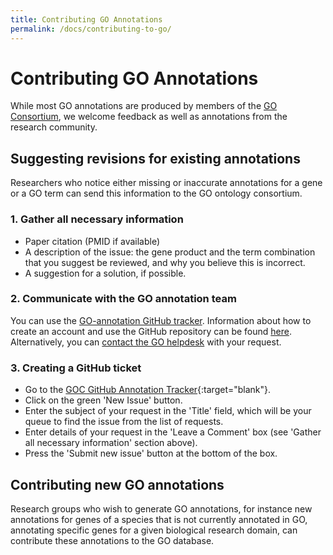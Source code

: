 ```yaml
---
title: Contributing GO Annotations
permalink: /docs/contributing-to-go/
---
```


# Contributing GO Annotations
While most GO annotations are produced by members of the [GO Consortium](/docs/go-consortium/), we welcome feedback as well as annotations from the research community. 

## Suggesting revisions for existing annotations
Researchers who notice either missing or inaccurate annotations for a gene or a GO term can send this information to the GO ontology consortium.

###  1. Gather all necessary information
- Paper citation (PMID if available)
- A description of the issue: the gene product and the term combination that you suggest be reviewed, and why you believe this is incorrect.
- A suggestion for a solution, if possible. 

### 2. Communicate with the GO annotation team
You can use the [GO-annotation GitHub tracker](https://github.com/geneontology/go-annotation/issues). Information about how to create an account and use the GitHub repository can  be found [here](/docs/how-to-submit-requests/). Alternatively, you can [contact the GO helpdesk](http://help.geneontology.org/) with your request. 

### 3. Creating a GitHub ticket
+ Go to the [GOC GitHub Annotation Tracker](https://github.com/geneontology/go-annotation/issues){:target="blank"}.
+ Click on the green 'New Issue' button.
+ Enter the subject of your request in the 'Title' field, which will be your queue to find the issue from the list of requests.
+ Enter details of your request in the 'Leave a Comment' box (see 'Gather all necessary information' section above). 
+ Press the 'Submit new issue' button at the bottom of the box.


## Contributing new GO annotations
Research groups who wish to generate GO annotations, for instance new annotations for genes of a species that is not currently annotated in  GO, annotating specific genes for a given biological research domain, can contribute these annotations to the GO database. 




